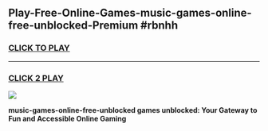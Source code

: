 
## Play-Free-Online-Games-music-games-online-free-unblocked-Premium #rbnhh
<h3>
<a href="https://premium.freeplayer.one?title=music-games-online-free-unblocked&ref=8M">CLICK TO PLAY</a></h3>
<hr>

<h3>
<a href="https://premium.freeplayer.one?title=music-games-online-free-unblocked&ref=8M">CLICK 2 PLAY</a>
  
</h3>

<a href="https://premium.freeplayer.one?title=music-games-online-free-unblocked&ref=8M"><img src="https://clearcache.store/games.png"></a>


**music-games-online-free-unblocked games unblocked: Your Gateway to Fun and Accessible Online Gaming**
